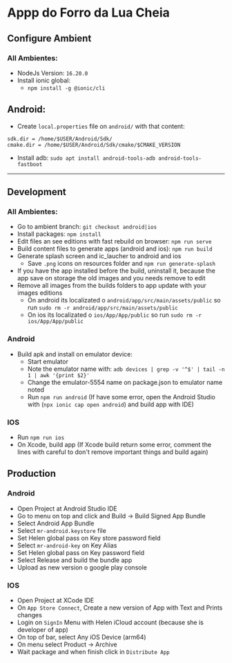 # Appp do Forro da Lua Cheia

## Configure Ambient

### All Ambientes:

- NodeJs Version: `16.20.0`
- Install ionic global:
  - `npm install -g @ionic/cli`

## Android:

- Create `local.properties` file on `android/` with that content:
```
sdk.dir = /home/$USER/Android/Sdk/
cmake.dir = /home/$USER/Android/Sdk/cmake/$CMAKE_VERSION
```
- Install adb: `sudo apt install android-tools-adb android-tools-fastboot`

---

## Development

### All Ambientes:
- Go to ambient branch:
  `git checkout android|ios`
- Install packages:
  `npm install`
- Edit files an see editions with fast rebuild on browser:
  `npm run serve`
- Build content files to generate apps (android and ios):
  `npm run build`
- Generate splash screen and ic_laucher to android and ios
  - Save `.png` icons on resources folder and
  `npm run generate-splash`
- If you have the app installed before the build, uninstall it, because the app save on storage the old images and you needs remove to edit
- Remove all images from the builds folders to app update with your images editions
  - On android its localizated o `android/app/src/main/assets/public` so run `sudo rm -r android/app/src/main/assets/public`
  - On ios its localizated o `ios/App/App/public` so run `sudo rm -r ios/App/App/public`

### Android

- Build apk and install on emulator device:
  - Start emulator
  - Note the emulator name with: `adb devices | grep -v '^$' | tail -n 1 | awk '{print $2}'`
  - Change the emulator-5554 name on package.json to emulator name noted
  - Run `npm run android`
(If have some error, open the Android Studio with (`npx ionic cap open android`) and build app with IDE)

### IOS

- Run `npm run ios`
- On Xcode, build app
(If Xcode build return some error, comment the lines with careful to don't remove important things and build again)

## Production

### Android

- Open Project at Android Studio IDE
- Go to menu on top and click and Build -> Build Signed App Bundle
- Select Android App Bundle
- Select `mr-android.keystore` file
- Set Helen global pass on Key store password field
- Select `mr-android-key` on Key Alias
- Set Helen global pass on Key password field 
- Select Release and build the bundle app
- Upload as new version o google play console

### IOS

- Open Project at XCode IDE
- On `App Store Connect`, Create a new version of App with Text and Prints changes
- Login on `SignIn` Menu with Helen iCloud account (because she is developer of app)
- On top of bar, select Any iOS Device (arm64)
- On menu select Product -> Archive
- Wait package and when finish click in `Distribute App`